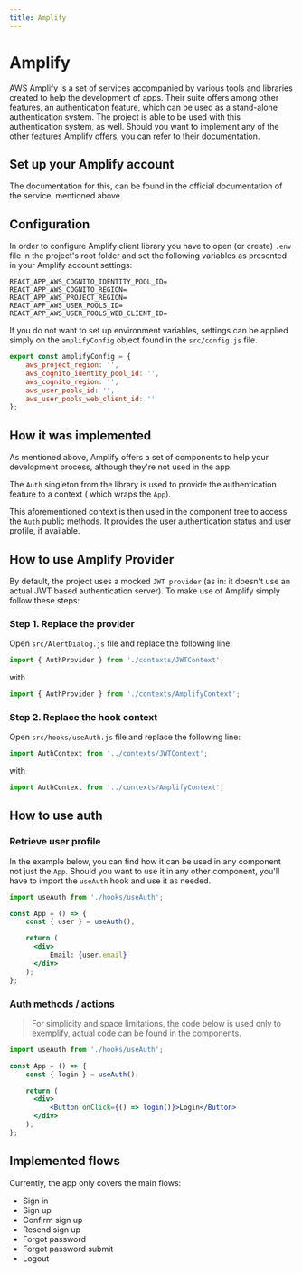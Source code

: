 ```yaml
---
title: Amplify
---
```


# Amplify

AWS Amplify is a set of services accompanied by various tools and libraries created to help the
development of apps. Their suite offers among other features, an authentication feature, which can
be used as a stand-alone authentication system. The project is able to be used with this
authentication system, as well. Should you want to implement any of the other features Amplify
offers, you can refer to their [documentation](https://docs.amplify.aws/).

## Set up your Amplify account

The documentation for this, can be found in the official documentation of the service, mentioned
above.

## Configuration

In order to configure Amplify client library you have to open (or create) `.env` file in the
project's root folder and set the following variables as presented in your Amplify account settings:

```shell
REACT_APP_AWS_COGNITO_IDENTITY_POOL_ID=
REACT_APP_AWS_COGNITO_REGION=
REACT_APP_AWS_PROJECT_REGION=
REACT_APP_AWS_USER_POOLS_ID=
REACT_APP_AWS_USER_POOLS_WEB_CLIENT_ID=
```

If you do not want to set up environment variables, settings can be applied simply on
the `amplifyConfig` object found in the `src/config.js` file.

```js
export const amplifyConfig = {
    aws_project_region: '',
    aws_cognito_identity_pool_id: '',
    aws_cognito_region: '',
    aws_user_pools_id: '',
    aws_user_pools_web_client_id: ''
};
```

## How it was implemented

As mentioned above, Amplify offers a set of components to help your development process, although
they're not used in the app.

The `Auth` singleton from the library is used to provide the authentication feature to a context (
which wraps the `App`).

This aforementioned context is then used in the component tree to access the `Auth` public methods.
It provides the user authentication status and user profile, if available.

## How to use Amplify Provider

By default, the project uses a mocked `JWT provider` (as in: it doesn't use an actual JWT based
authentication server). To make use of Amplify simply follow these steps:

### Step 1. Replace the provider

Open `src/AlertDialog.js` file and replace the following line:

```js
import { AuthProvider } from './contexts/JWTContext';
```

with

```js
import { AuthProvider } from './contexts/AmplifyContext';
```

### Step 2. Replace the hook context

Open `src/hooks/useAuth.js` file and replace the following line:

```js
import AuthContext from '../contexts/JWTContext';
```

with

```js
import AuthContext from '../contexts/AmplifyContext';
```

## How to use auth

### Retrieve user profile

In the example below, you can find how it can be used in any component not just the `App`. Should
you want to use it in any other component, you'll have to import the `useAuth` hook and use it as
needed.

```jsx
import useAuth from './hooks/useAuth';

const App = () => {
    const { user } = useAuth();

    return (
      <div>
          Email: {user.email}
      </div>
    );
};
```

### Auth methods / actions

> For simplicity and space limitations, the code below is used only to exemplify, actual code can be found in the components.

```jsx
import useAuth from './hooks/useAuth';

const App = () => {
    const { login } = useAuth();

    return (
      <div>
          <Button onClick={() => login()}>Login</Button>
      </div>
    );
};
```

## Implemented flows

Currently, the app only covers the main flows:

- Sign in
- Sign up
- Confirm sign up
- Resend sign up
- Forgot password
- Forgot password submit
- Logout
